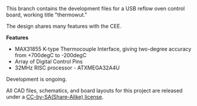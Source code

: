 
This branch contains the development files for a USB reflow oven control board, working title "thermowut."

The design shares many features with the CEE.

**Features**

  - MAX31855 K-type Thermocouple Interface, giving two-degree accuracy from +700degC to -200degC
  - Array of Digital Control Pins
  - 32MHz RISC processor - ATXMEGA32A4U 


Development is ongoing.

All CAD files, schematics, and board layouts for this project are released under a [CC-by-SA(Share-Alike) license](http://creativecommons.org/licenses/by-sa/3.0/).
